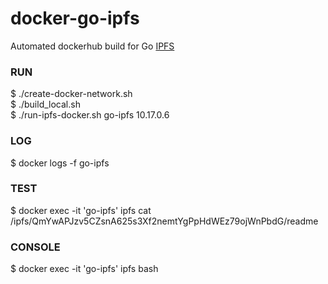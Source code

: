 # docker-go-ipfs
Automated dockerhub build for Go [IPFS](http://ipfs.io)

### RUN
$ ./create-docker-network.sh <br>
$ ./build_local.sh <br>
$ ./run-ipfs-docker.sh go-ipfs 10.17.0.6<br>

### LOG
$ docker logs -f go-ipfs  

### TEST
$ docker exec -it 'go-ipfs' ipfs cat /ipfs/QmYwAPJzv5CZsnA625s3Xf2nemtYgPpHdWEz79ojWnPbdG/readme

### CONSOLE
$ docker exec -it 'go-ipfs' ipfs bash
